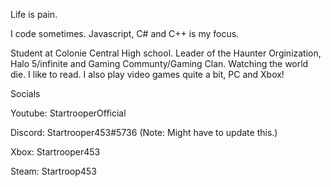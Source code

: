   Life is pain.

  I code sometimes. Javascript, C# and C++ is my focus.

Student at Colonie Central High school.
  Leader of the Haunter Orginization, Halo 5/infinite and Gaming Communty/Gaming Clan.
  Watching the world die.
  I like to read. I also play video games quite a bit, PC and Xbox!

Socials
  
  Youtube: StartrooperOfficial
  
  Discord: Startrooper453#5736 (Note: Might have to update this.)
  
  Xbox: Startrooper453
  
  Steam: Startroop453
